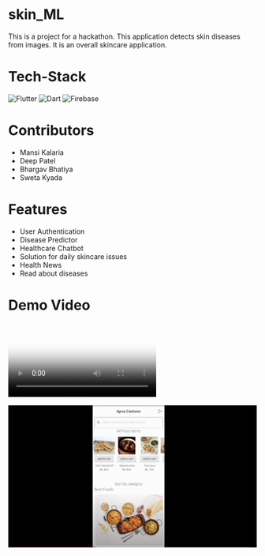 # skin_ML
This is a project for a hackathon. This application detects skin diseases from images. It is an overall skincare application. 

# Tech-Stack

<img alt="Flutter" src="https://img.shields.io/badge/Flutter%20-%2302569B.svg?&style=for-the-badge&logo=Flutter&logoColor=white" />	<img alt="Dart" src="https://img.shields.io/badge/dart-%230175C2.svg?&style=for-the-badge&logo=dart&logoColor=white"/>	<img alt="Firebase" src="https://img.shields.io/badge/firebase%20-%23039BE5.svg?&style=for-the-badge&logo=firebase"/>	

# Contributors
* Mansi Kalaria
* Deep Patel
* Bhargav Bhatiya
* Sweta Kyada

# Features

* User Authentication
* Disease Predictor
* Healthcare Chatbot
* Solution for daily skincare issues
* Health News
* Read about diseases

# Demo Video
  <video controls="true" allowfullscreen="true" poster="https://github.com/deeppatel23/DSCWOW-CANTEEN_MANAGEMENT/blob/main/Screenshot%202020-12-25%20at%2012.20.53%20PM.png">
    <source src="https://github.com/Manzee1609/SkinDisease-ML-app/blob/main/images/My%20Movie%205.mp4" type="video/mp4">
  </video>
</figure>

[![Watch the video](https://github.com/deeppatel23/DSCWOW-CANTEEN_MANAGEMENT/blob/main/Screenshot%202020-12-25%20at%2012.20.53%20PM.png)](https://github.com/Manzee1609/SkinDisease-ML-app/blob/main/images/My%20Movie%205.mp4)  

